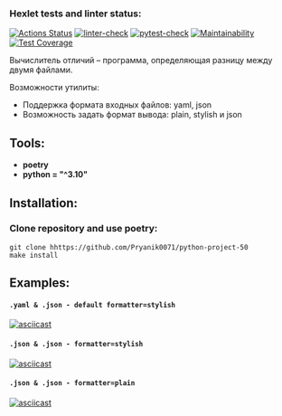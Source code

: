 ### Hexlet tests and linter status:
[![Actions Status](https://github.com/Pryanik0071/python-project-50/workflows/hexlet-check/badge.svg)](https://github.com/Pryanik0071/python-project-50/actions)
[![linter-check](https://github.com/Pryanik0071/python-project-50/actions/workflows/linter.yaml/badge.svg)](https://github.com/Pryanik0071/python-project-50/actions/workflows/linter.yaml)
[![pytest-check](https://github.com/Pryanik0071/python-project-50/actions/workflows/tests.yaml/badge.svg)](https://github.com/Pryanik0071/python-project-50/actions/workflows/tests.yaml)
[![Maintainability](https://api.codeclimate.com/v1/badges/ed7dd915141f260e9707/maintainability)](https://codeclimate.com/github/Pryanik0071/python-project-50/maintainability)
[![Test Coverage](https://api.codeclimate.com/v1/badges/ed7dd915141f260e9707/test_coverage)](https://codeclimate.com/github/Pryanik0071/python-project-50/test_coverage)

Вычислитель отличий – программа, определяющая разницу между двумя файлами.

Возможности утилиты:
+ Поддержка формата входных файлов: yaml, json 
+ Возможность задать формат вывода: plain, stylish и json

## Tools:
+ **poetry**
+ **python = "^3.10"**

## Installation:
### Clone repository and use poetry:
    git clone hhttps://github.com/Pryanik0071/python-project-50
    make install

## Examples:
#### `.yaml & .json - default formatter=stylish`
[![asciicast](https://asciinema.org/a/AVM8UdCdwFMd05vacoM8yKMrk.svg)](https://asciinema.org/a/AVM8UdCdwFMd05vacoM8yKMrk)

#### `.json & .json - formatter=stylish`
[![asciicast](https://asciinema.org/a/MCCAdMOeNdEKcBwS3Rh2QVX5t.svg)](https://asciinema.org/a/MCCAdMOeNdEKcBwS3Rh2QVX5t)

#### `.json & .json - formatter=plain`
[![asciicast](https://asciinema.org/a/sjAdrobWN4cyiWe1f1qYDVofj.svg)](https://asciinema.org/a/sjAdrobWN4cyiWe1f1qYDVofj)